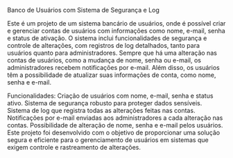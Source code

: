 Banco de Usuários com Sistema de Segurança e Log

Este é um projeto de um sistema bancário de usuários, onde é possível criar e gerenciar contas de usuários com informações como nome, e-mail, senha e status de ativação. O sistema inclui funcionalidades de segurança e controle de alterações, com registros de log detalhados, tanto para usuários quanto para administradores. Sempre que há uma alteração nas contas de usuários, como a mudança de nome, senha ou e-mail, os administradores recebem notificações por e-mail. Além disso, os usuários têm a possibilidade de atualizar suas informações de conta, como nome, senha e e-mail.

Funcionalidades:
Criação de usuários com nome, e-mail, senha e status ativo.
Sistema de segurança robusto para proteger dados sensíveis.
Sistema de log que registra todas as alterações feitas nas contas.
Notificações por e-mail enviadas aos administradores a cada alteração nas contas.
Possibilidade de alteração de nome, senha e e-mail pelos usuários.
Este projeto foi desenvolvido com o objetivo de proporcionar uma solução segura e eficiente para o gerenciamento de usuários em sistemas que exigem controle e rastreamento de alterações.
